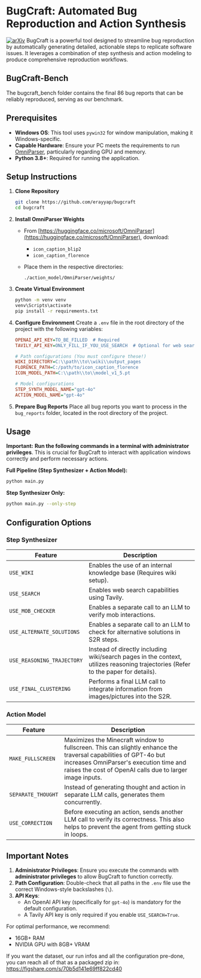 # BugCraft: Automated Bug Reproduction and Action Synthesis
[![arXiv](https://img.shields.io/badge/arXiv-2503.20036-b31b1b.svg)](https://arxiv.org/abs/2503.20036)
BugCraft is a powerful tool designed to streamline bug reproduction by automatically generating detailed, actionable steps to replicate software issues. It leverages a combination of step synthesis and action modeling to produce comprehensive reproduction workflows.

## BugCraft-Bench

The bugcraft_bench folder contains the final 86 bug reports that can be reliably reproduced, serving as our benchmark.

## Prerequisites

-   **Windows OS**: This tool uses `pywin32` for window manipulation, making it Windows-specific.
-   **Capable Hardware**: Ensure your PC meets the requirements to run [OmniParser](https://huggingface.co/microsoft/OmniParser), particularly regarding GPU and memory.
-   **Python 3.8+**: Required for running the application.

## Setup Instructions

1. **Clone Repository**

    ```bash
    git clone https://github.com/erayyap/bugcraft
    cd bugcraft
    ```
2. **Install OmniParser Weights**
    -   From [https://huggingface.co/microsoft/OmniParser](https://huggingface.co/microsoft/OmniParser), download:
        -   `icon_caption_blip2`
        -   `icon_caption_florence`
    -   Place them in the respective directories:

        ```
        ./action_model/OmniParser/weights/
        ```
3. **Create Virtual Environment**

    ```bash
    python -m venv venv
    venv\Scripts\activate
    pip install -r requirements.txt
    ```
4. **Configure Environment**
    Create a `.env` file in the root directory of the project with the following variables:

    ```ini
    OPENAI_API_KEY=TO_BE_FILLED  # Required
    TAVILY_API_KEY=ONLY_FILL_IF_YOU_USE_SEARCH  # Optional for web search

    # Path configurations (You must configure these!)
    WIKI_DIRECTORY=C:\\path\\to\\wiki\\output_pages
    FLORENCE_PATH=C:/path/to/icon_caption_florence
    ICON_MODEL_PATH=C:\\path\\to\\model_v1_5.pt

    # Model configurations
    STEP_SYNTH_MODEL_NAME="gpt-4o"
    ACTION_MODEL_NAME="gpt-4o"
    ```
5. **Prepare Bug Reports**
    Place all bug reports you want to process in the `bug_reports` folder, located in the root directory of the project.

## Usage

**Important:** **Run the following commands in a terminal with administrator privileges**. This is crucial for BugCraft to interact with application windows correctly and perform necessary actions.

**Full Pipeline (Step Synthesizer + Action Model):**

```bash
python main.py
```

**Step Synthesizer Only:**

```bash
python main.py --only-step
```

## Configuration Options

### Step Synthesizer

| Feature                   | Description                                                                                                                      |
| ------------------------- | -------------------------------------------------------------------------------------------------------------------------------- |
| `USE_WIKI`                | Enables the use of an internal knowledge base (Requires wiki setup).                                                              |
| `USE_SEARCH`              | Enables web search capabilities using Tavily.                                                                                   |
| `USE_MOB_CHECKER`         | Enables a separate call to an LLM to verify mob interactions.                                                                   |
| `USE_ALTERNATE_SOLUTIONS` | Enables a separate call to an LLM to check for alternative solutions in S2R steps.                                               |
| `USE_REASONING_TRAJECTORY` | Instead of directly including wiki/search pages in the context, utilizes reasoning trajectories (Refer to the paper for details). |
| `USE_FINAL_CLUSTERING`    | Performs a final LLM call to integrate information from images/pictures into the S2R.                                          |

### Action Model

| Feature            | Description                                                                                                                                      |
| ------------------ | ------------------------------------------------------------------------------------------------------------------------------------------------ |
| `MAKE_FULLSCREEN`  | Maximizes the Minecraft window to fullscreen. This can slightly enhance the traversal capabilities of GPT-4o but increases OmniParser's execution time and raises the cost of OpenAI calls due to larger image inputs. |
| `SEPARATE_THOUGHT` | Instead of generating thought and action in separate LLM calls, generates them concurrently.                                                    |
| `USE_CORRECTION`   | Before executing an action, sends another LLM call to verify its correctness. This also helps to prevent the agent from getting stuck in loops. |

## Important Notes

1. **Administrator Privileges**: Ensure you execute the commands with **administrator privileges** to allow BugCraft to function correctly.
2. **Path Configuration**: Double-check that all paths in the `.env` file use the correct Windows-style backslashes (`\`).
3. **API Keys**:
    -   An OpenAI API key (specifically for `gpt-4o`) is mandatory for the default configuration.
    -   A Tavily API key is only required if you enable `USE_SEARCH=True`.

For optimal performance, we recommend:

-   16GB+ RAM
-   NVIDIA GPU with 8GB+ VRAM

If you want the dataset, our run infos and all the configuration pre-done, you can reach all of that as a packaged zip in: https://figshare.com/s/70b5d141e69ff822cd40
